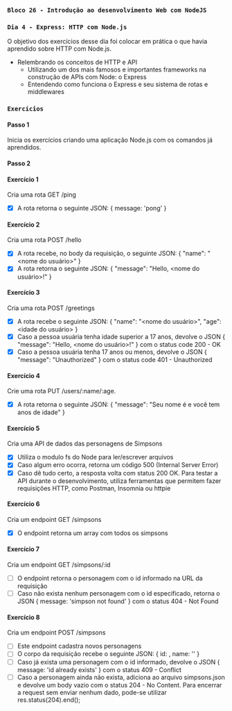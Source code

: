 ### `Bloco 26 - Introdução ao desenvolvimento Web com NodeJS`

### `Dia 4 - Express: HTTP com Node.js`

O objetivo dos exercícios desse dia foi colocar em prática o que havia aprendido sobre HTTP com Node.js.

- Relembrando os conceitos de HTTP e API
  - Utilizando um dos mais famosos e importantes frameworks na construção de APIs com Node: o Express
  - Entendendo como funciona o Express e seu sistema de rotas e middlewares

### `Exercícios`

#### Passo 1

Inicia os exercícios criando uma aplicação Node.js com os comandos já aprendidos.

#### Passo 2

#### Exercício 1

Cria uma rota GET /ping

- [x] A rota retorna o seguinte JSON: { message: 'pong' }

#### Exercício 2

Cria uma rota POST /hello

- [x] A rota recebe, no body da requisição, o seguinte JSON: { "name": "<nome do usuário>" }
- [x] A rota retorna o seguinte JSON: { "message": "Hello, <nome do usuário>!" }

#### Exercício 3

Cria uma rota POST /greetings

- [x] A rota recebe o seguinte JSON: { "name": "<nome do usuário>", "age": <idade do usuário> }
- [x] Caso a pessoa usuária tenha idade superior a 17 anos, devolve o JSON { "message": "Hello, <nome do usuário>!" } com o status code 200 - OK
- [x] Caso a pessoa usuária tenha 17 anos ou menos, devolve o JSON { "message": "Unauthorized" } com o status code 401 - Unauthorized

#### Exercício 4

Crie uma rota PUT /users/:name/:age.

- [x] A rota retorna o seguinte JSON: { "message": "Seu nome é <name> e você tem <age> anos de idade" }

#### Exercício 5

Cria uma API de dados das personagens de Simpsons

- [x] Utiliza o modulo fs do Node para ler/escrever arquivos
- [x] Caso algum erro ocorra, retorna um código 500 (Internal Server Error)
- [x] Caso dê tudo certo, a resposta volta com status 200 OK.
Para testar a API durante o desenvolvimento, utiliza ferramentas que permitem fazer requisições HTTP, como Postman, Insomnia ou httpie

#### Exercício 6

Cria um endpoint GET /simpsons

- [x] O endpoint retorna um array com todos os simpsons

#### Exercício 7

Cria um endpoint GET /simpsons/:id

- [ ] O endpoint retorna o personagem com o id informado na URL da requisição
- [ ] Caso não exista nenhum personagem com o id especificado, retorna o JSON { message: 'simpson not found' } com o status 404 - Not Found

#### Exercício 8

Cria um endpoint POST /simpsons

- [ ] Este endpoint cadastra novos personagens
- [ ] O corpo da requisição recebe o seguinte JSON: { id: <id-da-personagem>, name: '<nome-da-personagem>' }
- [ ] Caso já exista uma personagem com o id informado, devolve o JSON { message: 'id already exists' } com o status 409 - Conflict
- [ ] Caso a personagem ainda não exista, adiciona ao arquivo simpsons.json e devolve um body vazio com o status 204 - No Content. Para encerrar a request sem enviar nenhum dado, pode-se utilizar res.status(204).end();
